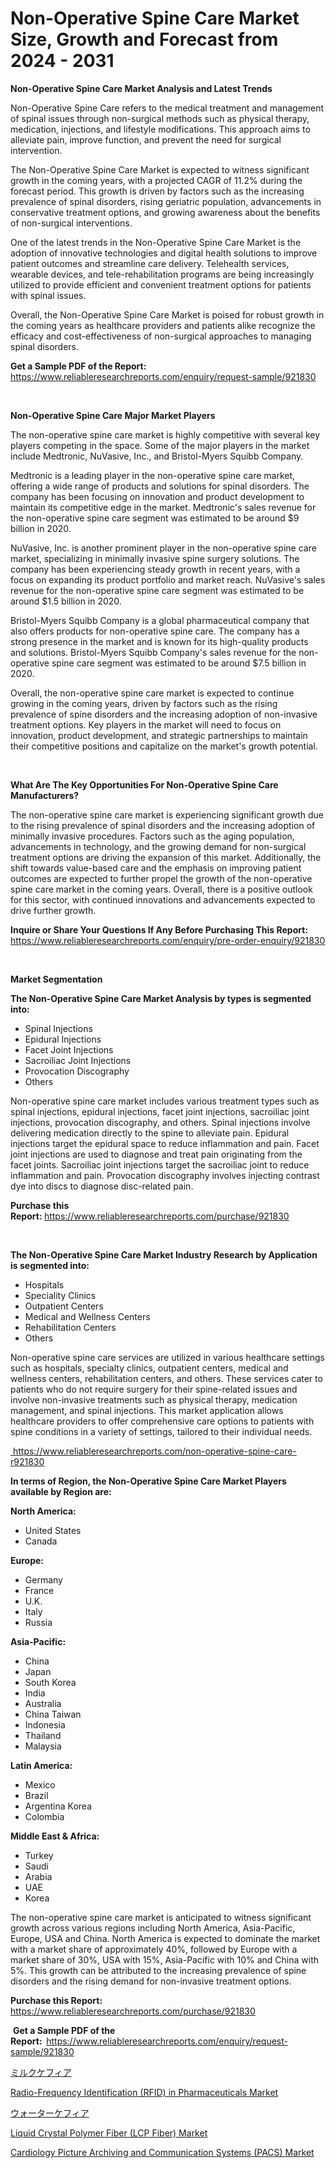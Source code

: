 <p><h1>Non-Operative Spine Care Market Size, Growth and Forecast from 2024 - 2031</h1></p><p><strong>Non-Operative Spine Care Market Analysis and Latest Trends</strong></p>
<p><p>Non-Operative Spine Care refers to the medical treatment and management of spinal issues through non-surgical methods such as physical therapy, medication, injections, and lifestyle modifications. This approach aims to alleviate pain, improve function, and prevent the need for surgical intervention.</p><p>The Non-Operative Spine Care Market is expected to witness significant growth in the coming years, with a projected CAGR of 11.2% during the forecast period. This growth is driven by factors such as the increasing prevalence of spinal disorders, rising geriatric population, advancements in conservative treatment options, and growing awareness about the benefits of non-surgical interventions.</p><p>One of the latest trends in the Non-Operative Spine Care Market is the adoption of innovative technologies and digital health solutions to improve patient outcomes and streamline care delivery. Telehealth services, wearable devices, and tele-rehabilitation programs are being increasingly utilized to provide efficient and convenient treatment options for patients with spinal issues.</p><p>Overall, the Non-Operative Spine Care Market is poised for robust growth in the coming years as healthcare providers and patients alike recognize the efficacy and cost-effectiveness of non-surgical approaches to managing spinal disorders.</p></p>
<p><strong>Get a Sample PDF of the Report:&nbsp;</strong> <a href="https://www.reliableresearchreports.com/enquiry/request-sample/921830">https://www.reliableresearchreports.com/enquiry/request-sample/921830</a></p>
<p>&nbsp;</p>
<p><strong>Non-Operative Spine Care Major Market Players</strong></p>
<p><p>The non-operative spine care market is highly competitive with several key players competing in the space. Some of the major players in the market include Medtronic, NuVasive, Inc., and Bristol-Myers Squibb Company.</p><p>Medtronic is a leading player in the non-operative spine care market, offering a wide range of products and solutions for spinal disorders. The company has been focusing on innovation and product development to maintain its competitive edge in the market. Medtronic's sales revenue for the non-operative spine care segment was estimated to be around $9 billion in 2020.</p><p>NuVasive, Inc. is another prominent player in the non-operative spine care market, specializing in minimally invasive spine surgery solutions. The company has been experiencing steady growth in recent years, with a focus on expanding its product portfolio and market reach. NuVasive's sales revenue for the non-operative spine care segment was estimated to be around $1.5 billion in 2020.</p><p>Bristol-Myers Squibb Company is a global pharmaceutical company that also offers products for non-operative spine care. The company has a strong presence in the market and is known for its high-quality products and solutions. Bristol-Myers Squibb Company's sales revenue for the non-operative spine care segment was estimated to be around $7.5 billion in 2020.</p><p>Overall, the non-operative spine care market is expected to continue growing in the coming years, driven by factors such as the rising prevalence of spine disorders and the increasing adoption of non-invasive treatment options. Key players in the market will need to focus on innovation, product development, and strategic partnerships to maintain their competitive positions and capitalize on the market's growth potential.</p></p>
<p>&nbsp;</p>
<p><strong>What Are The Key Opportunities For Non-Operative Spine Care Manufacturers?</strong></p>
<p><p>The non-operative spine care market is experiencing significant growth due to the rising prevalence of spinal disorders and the increasing adoption of minimally invasive procedures. Factors such as the aging population, advancements in technology, and the growing demand for non-surgical treatment options are driving the expansion of this market. Additionally, the shift towards value-based care and the emphasis on improving patient outcomes are expected to further propel the growth of the non-operative spine care market in the coming years. Overall, there is a positive outlook for this sector, with continued innovations and advancements expected to drive further growth.</p></p>
<p><strong>Inquire or Share Your Questions If Any Before Purchasing This Report:</strong> <a href="https://www.reliableresearchreports.com/enquiry/pre-order-enquiry/921830">https://www.reliableresearchreports.com/enquiry/pre-order-enquiry/921830</a></p>
<p>&nbsp;</p>
<p><strong>Market Segmentation</strong></p>
<p><strong>The Non-Operative Spine Care Market Analysis by types is segmented into:</strong></p>
<p><ul><li>Spinal Injections</li><li>Epidural Injections</li><li>Facet Joint Injections</li><li>Sacroiliac Joint Injections</li><li>Provocation Discography</li><li>Others</li></ul></p>
<p><p>Non-operative spine care market includes various treatment types such as spinal injections, epidural injections, facet joint injections, sacroiliac joint injections, provocation discography, and others. Spinal injections involve delivering medication directly to the spine to alleviate pain. Epidural injections target the epidural space to reduce inflammation and pain. Facet joint injections are used to diagnose and treat pain originating from the facet joints. Sacroiliac joint injections target the sacroiliac joint to reduce inflammation and pain. Provocation discography involves injecting contrast dye into discs to diagnose disc-related pain.</p></p>
<p><strong>Purchase this Report:&nbsp;</strong><a href="https://www.reliableresearchreports.com/purchase/921830">https://www.reliableresearchreports.com/purchase/921830</a></p>
<p>&nbsp;</p>
<p><strong>The Non-Operative Spine Care Market Industry Research by Application is segmented into:</strong></p>
<p><ul><li>Hospitals</li><li>Speciality Clinics</li><li>Outpatient Centers</li><li>Medical and Wellness Centers</li><li>Rehabilitation Centers</li><li>Others</li></ul></p>
<p><p>Non-operative spine care services are utilized in various healthcare settings such as hospitals, specialty clinics, outpatient centers, medical and wellness centers, rehabilitation centers, and others. These services cater to patients who do not require surgery for their spine-related issues and involve non-invasive treatments such as physical therapy, medication management, and spinal injections. This market application allows healthcare providers to offer comprehensive care options to patients with spine conditions in a variety of settings, tailored to their individual needs.</p></p>
<p><a href="https://www.reliableresearchreports.com/non-operative-spine-care-r921830">&nbsp;https://www.reliableresearchreports.com/non-operative-spine-care-r921830</a></p>
<p><strong>In terms of Region, the Non-Operative Spine Care Market Players available by Region are:</strong></p>
<p>
    <p> <strong> North America: </strong>
        <ul>
            <li>United States</li>
            <li>Canada</li>
        </ul>
        </p> 
    <p> <strong> Europe: </strong>
        <ul>
            <li>Germany</li>
            <li>France</li>
            <li>U.K.</li>
            <li>Italy</li>
            <li>Russia</li>
        </ul>
        </p> 
    <p> <strong> Asia-Pacific: </strong>
        <ul>
            <li>China</li>
            <li>Japan</li>
            <li>South Korea</li>
            <li>India</li>
            <li>Australia</li>
            <li>China Taiwan</li>
            <li>Indonesia</li>
            <li>Thailand</li>
            <li>Malaysia</li>
        </ul>
        </p> 
    <p> <strong> Latin America: </strong>
        <ul>
            <li>Mexico</li>
            <li>Brazil</li>
            <li>Argentina Korea</li>
            <li>Colombia</li>
        </ul>
        </p> 
    <p> <strong> Middle East & Africa: </strong>
        <ul>
            <li>Turkey</li>
            <li>Saudi</li>
            <li>Arabia</li>
            <li>UAE</li>
            <li>Korea</li>
        </ul>
    </p>
    </p>
<p><p>The non-operative spine care market is anticipated to witness significant growth across various regions including North America, Asia-Pacific, Europe, USA and China. North America is expected to dominate the market with a market share of approximately 40%, followed by Europe with a market share of 30%, USA with 15%, Asia-Pacific with 10% and China with 5%. This growth can be attributed to the increasing prevalence of spine disorders and the rising demand for non-invasive treatment options.</p></p>
<p><strong>Purchase this Report: </strong><a href="https://www.reliableresearchreports.com/purchase/921830">https://www.reliableresearchreports.com/purchase/921830</a></p>
<p>&nbsp;<strong>Get a Sample PDF of the Report:&nbsp;&nbsp;</strong><a href="https://www.reliableresearchreports.com/enquiry/request-sample/921830">https://www.reliableresearchreports.com/enquiry/request-sample/921830</a></p>
<p><strong></strong></p>
<p><p><a href="https://github.com/EstaSprer20231/Market-Research-Report-List-1/blob/main/719967647267.md">ミルクケフィア</a></p><p><a href="https://github.com/brentleyjimmiealvaradoz4l1rea/Market-Research-Report-List-2/blob/main/radio-frequency-identification-rfid-in-pharmaceuticals-market.md">Radio-Frequency Identification (RFID) in Pharmaceuticals Market</a></p><p><a href="https://github.com/klon646/Market-Research-Report-List-1/blob/main/807783847268.md">ウォーターケフィア</a></p><p><a href="https://issuu.com/reportprime-2/docs/liquid-crystal-polymer-fiber-lcp-fiber-market-size">Liquid Crystal Polymer Fiber (LCP Fiber) Market</a></p><p><a href="https://github.com/Angelnienowdseej3e45z3p8c/Market-Research-Report-List-2/blob/main/cardiology-picture-archiving-and-communication-systems-pacs-market.md">Cardiology Picture Archiving and Communication Systems (PACS) Market</a></p></p>